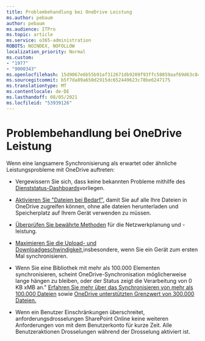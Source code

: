 ```yaml
---
title: Problembehandlung bei OneDrive Leistung
ms.author: pebaum
author: pebaum
ms.audience: ITPro
ms.topic: article
ms.service: o365-administration
ROBOTS: NOINDEX, NOFOLLOW
localization_priority: Normal
ms.custom:
- "1977"
- "9000343"
ms.openlocfilehash: 15d9067e6b55b91af312671db9209f93ffc58859aaf69d63c84dbc354aff3dd3
ms.sourcegitcommit: b5f7da89a650d2915dc652449623c78be6247175
ms.translationtype: MT
ms.contentlocale: de-DE
ms.lasthandoff: 08/05/2021
ms.locfileid: "53939126"
---
```

# <a name="troubleshoot-onedrive-performance"></a>Problembehandlung bei OneDrive Leistung

Wenn eine langsamere Synchronisierung als erwartet oder ähnliche Leistungsprobleme mit OneDrive auftreten:

- Vergewissern Sie sich, dass keine bekannten Probleme mithilfe des [Dienststatus-Dashboards](https://portal.office.com/adminportal/home?ref=/servicehealth)vorliegen.

- [Aktivieren Sie "Dateien bei Bedarf",](https://support.office.com/article/save-disk-space-with-onedrive-files-on-demand-for-windows-10-0e6860d3-d9f3-4971-b321-7092438fb38e) damit Sie auf alle Ihre Dateien in OneDrive zugreifen können, ohne alle dateien herunterladen und Speicherplatz auf Ihrem Gerät verwenden zu müssen.

- [Überprüfen Sie bewährte Methoden](https://docs.microsoft.com/office365/enterprise/network-planning-and-performance) für die Netzwerkplanung und -leistung.

- [Maximieren Sie die Upload- und Downloadgeschwindigkeit,](https://support.office.com/article/maximize-upload-and-download-speed-8eeadfb8-501f-406d-997b-98ab6ff67f43)insbesondere, wenn Sie ein Gerät zum ersten Mal synchronisieren.

- Wenn Sie eine Bibliothek mit mehr als 100.000 Elementen synchronisieren, scheint OneDrive-Synchronisation möglicherweise lange hängen zu bleiben, oder der Status zeigt die Verarbeitung von 0 KB xMB an." [Erfahren Sie mehr über das Synchronisieren von mehr als 100.000 Dateien](https://support.office.com/article/invalid-file-names-and-file-types-in-onedrive-onedrive-for-business-and-sharepoint-64883a5d-228e-48f5-b3d2-eb39e07630fa) sowie [OneDrive unterstützten Grenzwert von 300.000 Dateien.](https://support.office.com/article/invalid-file-names-and-file-types-in-onedrive-onedrive-for-business-and-sharepoint-64883a5d-228e-48f5-b3d2-eb39e07630fa)

- Wenn ein Benutzer Einschränkungen überschreitet, anforderungsdrosselungen SharePoint Online keine weiteren Anforderungen von mit dem Benutzerkonto für kurze Zeit. Alle Benutzeraktionen Drosselungen während der Drosselung aktiviert ist.
